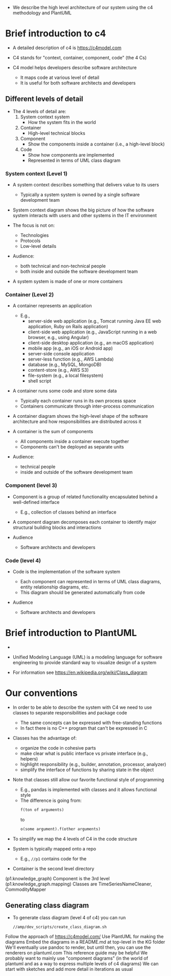 - We describe the high level architecture of our system using the c4 methodology
  and PlantUML

# Brief introduction to c4

- A detailed description of c4 is https://c4model.com

- C4 stands for "context, container, component, code" (the 4 Cs)

- C4 model helps developers describe software architecture
  - It maps code at various level of detail
  - It is useful for both software architects and developers

## Different levels of detail

- The 4 levels of detail are:
  1. System context system
     - How the system fits in the world
  2. Container
     - High-level technical blocks
  3. Component
     - Show the components inside a container (i.e., a high-level block)
  4. Code
     - Show how components are implemented
     - Represented in terms of UML class diagram

### System context (Level 1)

- A system context describes something that delivers value to its users
  - Typically a system system is owned by a single software development team

- System context diagram shows the big picture of how the software system
  interacts with users and other systems in the IT environment

- The focus is not on:
  - Technologies
  - Protocols
  - Low-level details

- Audience:
  - both technical and non-technical people
  - both inside and outside the software development team

- A system system is made of one or more containers

### Container (Level 2)

- A container represents an application
  - E.g.,
    - server-side web application (e.g., Tomcat running Java EE web application,
      Ruby on Rails application)
    - client-side web application (e.g., JavaScript running in a web browser, e.g.,
      using Angular)
    - client-side desktop application (e.g., an macOS application)
    - mobile app (e.g., an iOS or Android app)
    - server-side console application
    - server-less function (e.g., AWS Lambda)
    - database (e.g., MySQL, MongoDB)
    - content-store (e.g., AWS S3)
    - file-system (e.g., a local filesystem)
    - shell script

- A container runs some code and store some data
  - Typically each container runs in its own process space
  - Containers communicate through inter-process communication

- A container diagram shows the high-level shape of the software architecture and
  how responsibilities are distributed across it

- A container is the sum of components
  - All components inside a container execute together
  - Components can't be deployed as separate units

- Audience:
  - technical people
  - inside and outside of the software development team

### Component (level 3)

- Component is a group of related functionality encapsulated behind a
  well-defined interface
  - E.g., collection of classes behind an interface

- A component diagram decomposes each container to identify major structural
  building blocks and interactions

- Audience
  - Software architects and developers

### Code (level 4)

- Code is the implementation of the software system
  - Each component can represented in terms of UML class diagrams, entity
    relationship diagrams, etc.
  - This diagram should be generated automatically from code

- Audience
  - Software architects and developers

# Brief introduction to PlantUML
- 

- Unified Modeling Language (UML) is a modeling language for software engineering
  to provide standard way to visualize design of a system

- For information see https://en.wikipedia.org/wiki/Class_diagram

# Our conventions

- In order to be able to describe the system with C4 we need to use classes to
  separate responsibilities and package code
  - The same concepts can be expressed with free-standing functions
  - In fact there is no C++ program that can't be expressed in C

- Classes has the advantage of:
  - organize the code in cohesive parts
  - make clear what is public interface vs private interface (e.g., helpers)
  - highlight responsibility (e.g., builder, annotation, processor, analyzer)
  - simplify the interface of functions by sharing state in the object

- Note that classes still allow our favorite functional style of programming
  - E.g., pandas is implemented with classes and it allows functional style
  - The difference is going from:
    ```python
    f(ton of arguments)
    ```
    to
    ```python
    o(some argument).f(other arguments)
    ```

- To simplify we map the 4 levels of C4 in the code structure

- System is typically mapped onto a repo
  - E.g., `//p1` contains code for the 

- Container is the second level directory 


(p1.knowledge_graph)
Component is the 3rd level (p1.knowledge_graph.mapping)
Classes are TimeSeriesNameCleaner, CommodityMapper

## Generating class diagram

- To generate class diagram (level 4 of c4) you can run
  ```
  //amp/dev_scripts/create_class_diagram.sh
  ```




Follow the approach of https://c4model.com/
Use PlantUML for making the diagrams
Embed the diagrams in a README.md at top-level in the KG folder
We'll eventually use pandoc to render, but until then, you can use the renderers on plantuml.com
This reference guide may be helpful
We probably want to mainly use "component diagrams" (in the world of plantuml and as a way to express multiple levels of c4 diagrams)
We can start with sketches and add more detail in iterations as usual

